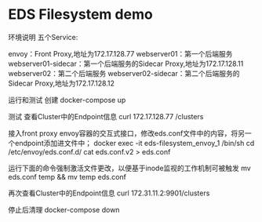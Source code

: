 # EDS Filesystem demo
环境说明
五个Service:

envoy：Front Proxy,地址为172.17.128.77
webserver01：第一个后端服务
webserver01-sidecar：第一个后端服务的Sidecar Proxy,地址为172.17.128.11
webserver02：第二个后端服务
webserver02-sidecar：第二个后端服务的Sidecar Proxy,地址为172.17.128.12

运行和测试
创建
docker-compose up

测试
查看Cluster中的Endpoint信息
curl 172.17.128.77 /clusters

接入front proxy envoy容器的交互式接口，修改eds.conf文件中的内容，将另一个endpoint添加进文件中；
docker exec -it eds-filesystem_envoy_1 /bin/sh
cd /etc/envoy/eds.conf.d/
cat eds.conf.v2 > eds.conf

运行下面的命令强制激活文件更改，以便基于inode监视的工作机制可被触发
mv eds.conf temp && mv temp eds.conf

再次查看Cluster中的Endpoint信息
curl 172.31.11.2:9901/clusters

停止后清理
docker-compose down

